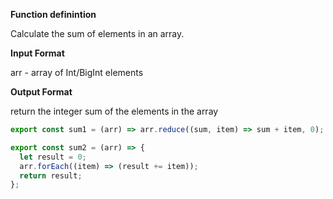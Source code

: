 **Function definintion**

Calculate the sum of elements in an array.

**Input Format**

arr - array of Int/BigInt elements

**Output Format**

return the integer sum of the elements in the array

```javascript
export const sum1 = (arr) => arr.reduce((sum, item) => sum + item, 0);
```

```javascript
export const sum2 = (arr) => {
  let result = 0;
  arr.forEach((item) => (result += item));
  return result;
};
```
